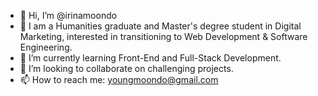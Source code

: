 - 👋 Hi, I’m @irinamoondo
- 👀 I am a Humanities graduate and Master's degree student in Digital Marketing, interested in transitioning to Web Development & Software Engineering.
- 🌱 I’m currently learning Front-End and Full-Stack Development.
- 💞️ I’m looking to collaborate on challenging projects.
- 📫 How to reach me: youngmoondo@gmail.com

<!---
irinamoondo/irinamoondo is a ✨ special ✨ repository because its `README.md` (this file) appears on your GitHub profile.
You can click the Preview link to take a look at your changes.
--->
